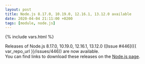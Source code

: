 ```yaml
---
layout: post
title: Node.js 8.17.0, 10.19.0, 12.16.1, 13.12.0 available
date: 2020-04-04 21:11:00 +0200
tags: [module, node.js]
---
```

{% include vars.html %}

Releases of Node.js 8.17.0, 10.19.0, 12.16.1, 13.12.0 ([Issue #446]({{ var_repo_url }}/issues/446)) are now available.<br />
You can find links to download these releases on the [Node.js page](/modules/nodejs/).
